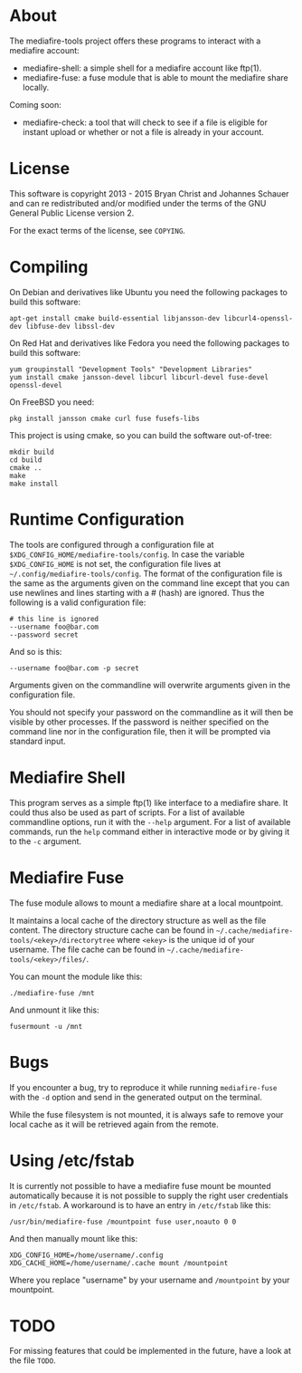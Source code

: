 About
=====

The mediafire-tools project offers these programs to interact with a mediafire
account:

 - mediafire-shell: a simple shell for a mediafire account like ftp(1).
 - mediafire-fuse:  a fuse module that is able to mount the mediafire share locally.

Coming soon:
 - mediafire-check: a tool that will check to see if a file is eligible for instant upload or whether or not a file is already in your account.

License
=======

This software is copyright 2013 - 2015 Bryan Christ and Johannes Schauer and can
re redistributed and/or modified under the terms of the GNU General Public
License version 2.

For the exact terms of the license, see `COPYING`.

Compiling
=========

On Debian and derivatives like Ubuntu you need the following packages to build
this software:

	apt-get install cmake build-essential libjansson-dev libcurl4-openssl-dev libfuse-dev libssl-dev

On Red Hat and derivatives like Fedora you need the following packages to build
this software:

	yum groupinstall "Development Tools" "Development Libraries"
	yum install cmake jansson-devel libcurl libcurl-devel fuse-devel openssl-devel

On FreeBSD you need:

	pkg install jansson cmake curl fuse fusefs-libs

This project is using cmake, so you can build the software out-of-tree:

	mkdir build
	cd build
	cmake ..
	make
	make install

Runtime Configuration
=====================

The tools are configured through a configuration file at
`$XDG_CONFIG_HOME/mediafire-tools/config`. In case the variable
`$XDG_CONFIG_HOME` is not set, the configuration file lives at
`~/.config/mediafire-tools/config`. The format of the configuration file is the
same as the arguments given on the command line except that you can use
newlines and lines starting with a # (hash) are ignored. Thus the following is
a valid configuration file:

	# this line is ignored
	--username foo@bar.com
	--password secret

And so is this:

	--username foo@bar.com -p secret

Arguments given on the commandline will overwrite arguments given in the
configuration file.

You should not specify your password on the commandline as it will then be
visible by other processes. If the password is neither specified on the command
line nor in the configuration file, then it will be prompted via standard
input.

Mediafire Shell
===============

This program serves as a simple ftp(1) like interface to a mediafire share. It
could thus also be used as part of scripts. For a list of available commandline
options, run it with the `--help` argument. For a list of available commands,
run the `help` command either in interactive mode or by giving it to the `-c`
argument.

Mediafire Fuse
==============

The fuse module allows to mount a mediafire share at a local mountpoint.

It maintains a local cache of the directory structure as well as the file
content. The directory structure cache can be found in
`~/.cache/mediafire-tools/<ekey>/directorytree` where `<ekey>` is the unique id
of your username. The file cache can be found in
`~/.cache/mediafire-tools/<ekey>/files/`.

You can mount the module like this:

	./mediafire-fuse /mnt

And unmount it like this:

	fusermount -u /mnt

Bugs
====

If you encounter a bug, try to reproduce it while running `mediafire-fuse` with
the `-d` option and send in the generated output on the terminal.

While the fuse filesystem is not mounted, it is always safe to remove your
local cache as it will be retrieved again from the remote.

Using /etc/fstab
================

It is currently not possible to have a mediafire fuse mount be mounted
automatically because it is not possible to supply the right user credentials
in `/etc/fstab`. A workaround is to have an entry in `/etc/fstab` like this:

    /usr/bin/mediafire-fuse /mountpoint fuse user,noauto 0 0

And then manually mount like this:

    XDG_CONFIG_HOME=/home/username/.config XDG_CACHE_HOME=/home/username/.cache mount /mountpoint

Where you replace "username" by your username and `/mountpoint` by your
mountpoint.

TODO
====

For missing features that could be implemented in the future, have a look at
the file `TODO`.
